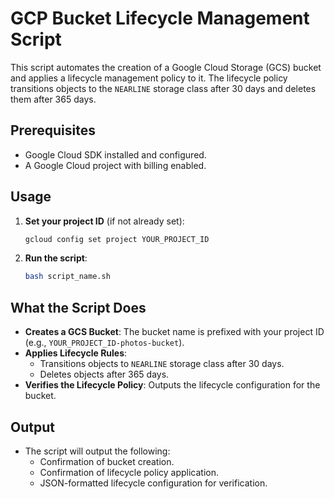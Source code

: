# GCP Bucket Lifecycle Management Script

This script automates the creation of a Google Cloud Storage (GCS) bucket and applies a lifecycle management policy to it. The lifecycle policy transitions objects to the `NEARLINE` storage class after 30 days and deletes them after 365 days.

## Prerequisites

- Google Cloud SDK installed and configured.
- A Google Cloud project with billing enabled.

## Usage

1. **Set your project ID** (if not already set):
   ```bash
   gcloud config set project YOUR_PROJECT_ID
   ```

2. **Run the script**:
   ```bash
   bash script_name.sh
   ```

## What the Script Does

- **Creates a GCS Bucket**: The bucket name is prefixed with your project ID (e.g., `YOUR_PROJECT_ID-photos-bucket`).
- **Applies Lifecycle Rules**:
  - Transitions objects to `NEARLINE` storage class after 30 days.
  - Deletes objects after 365 days.
- **Verifies the Lifecycle Policy**: Outputs the lifecycle configuration for the bucket.

## Output

- The script will output the following:
  - Confirmation of bucket creation.
  - Confirmation of lifecycle policy application.
  - JSON-formatted lifecycle configuration for verification.



